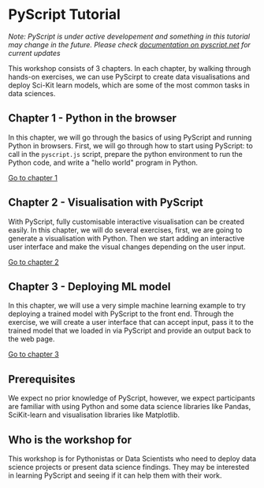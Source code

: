 # PyScript Tutorial

*Note: PyScript is under active developement and something in this tutorial may change in the future. Please check [documentation on pyscript.net](http://docs.pyscript.net/) for current updates*

This workshop consists of 3 chapters. In each chapter, by walking through hands-on exercises, we can use PyScirpt to create data visualisations and deploy Sci-Kit learn models, which are some of the most common tasks in data sciences.

## Chapter 1 - Python in the browser

In this chapter, we will go through the basics of using PyScript and running Python in browsers. First, we will go through how to start using PyScript: to call in the `pyscript.js` script, prepare the python environment to run the Python code, and write a "hello world" program in Python.

[Go to chapter 1](chapter_1/chapter_1.md)

## Chapter 2 - Visualisation with PyScript

With PyScript, fully customisable interactive visualisation can be created easily. In this chapter, we will do several exercises, first, we are going to generate a visualisation with Python. Then we start adding an interactive user interface and make the visual changes depending on the user input.

[Go to chapter 2](chapter_2/chapter_2.md)

## Chapter 3 - Deploying ML model

In this chapter, we will use a very simple machine learning example to try deploying a trained model with PyScript to the front end. Through the exercise, we will create a user interface that can accept input, pass it to the trained model that we loaded in via PyScript and provide an output back to the web page.

[Go to chapter 3](chapter_3/chapter_3.md)

## Prerequisites

We expect no prior knowledge of PyScript, however, we expect participants are familiar with using Python and some data science libraries like Pandas, SciKit-learn and visualisation libraries like Matplotlib.

## Who is the workshop for

This workshop is for Pythonistas or Data Scientists who need to deploy data science projects or present data science findings. They may be interested in learning PyScript and seeing if it can help them with their work.
